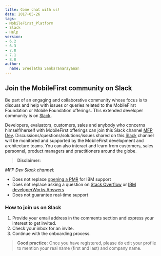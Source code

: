 ```yaml
---
title: Come chat with us!
date: 2017-05-26
tags:
- MobileFirst_Platform
- Slack
- Help
version:
- 6.2
- 6.3
- 7.0
- 7.1
- 8.0
author:
  name: Sreelatha Sankaranarayanan
---
```

##  Join the MobileFirst community on Slack

Be part of an engaging and collaborative community whose focus is to discuss and help with issues or queries related to the MobileFirst Foundation or Mobile Foundation offerings. This extended developer community is on [Slack](https://slack.com/).  

Developers, evaluators, customers, sales and anybody who concerns himself/herself with MobileFirst offerings can join this Slack channel [MFP Dev](https://mfpdev.slack.com/). Discussions/questions/solutions/issues shared on this [Slack](https://mfpdev.slack.com/) channel will be monitored and supported by the MobileFirst development and architecture teams. You can also interact and learn from customers, sales personnel, product managers and practitioners around the globe.

>**Disclaimer:**
>
*MFP Dev Slack channel:*
>
* Does not replace [opening a PMR](https://www-947.ibm.com/support/servicerequest/Home.action) for IBM support
* Does not replace asking a question on [Stack Overflow](http://stackoverflow.com/search?q=%5B*worklight*%5D+or+%5B*mobilefirst*%5D+is%3Aquestion) or [IBM developerWorks Answers](https://developer.ibm.com/answers/search.html?f=&type=question&redirect=search%2Fsearch&sort=relevance&q=mobilefirst+worklight)
* Does not guarantee real-time support

### How to join us on Slack

1. Provide your email address in the comments section and express your interest to get invited.
2. Check your inbox for an invite.
3. Continue with the onboarding process.

>**Good practice:** Once you have registered, please do edit your profile to mention your real name (first and last) and company name.

<!--
<p><iframe src="https://slackin.mybluemix.net/" style="overflow:hidden; height:410px; width:310px" scrolling="no" frameborder="0"></iframe></p>
-->
